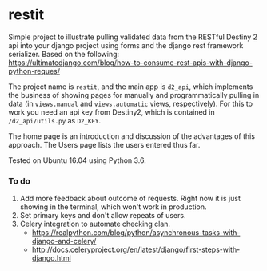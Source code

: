 # restit
Simple project to illustrate pulling validated data from the RESTful Destiny 2 api into your django project using forms and the django rest framework serializer. Based on the following:    
https://ultimatedjango.com/blog/how-to-consume-rest-apis-with-django-python-reques/

The project name is `restit`, and the main app is `d2_api`, which implements the business of showing pages for manually and programmatically pulling in data  (in `views.manual` and `views.automatic` views, respectively). For this to work you need an api key from Destiny2, which is contained in `/d2_api/utils.py` as `D2_KEY`.

The home page is an introduction and discussion of the advantages of this approach. The Users page lists the users entered thus far. 

Tested on Ubuntu 16.04 using Python 3.6.

### To do
1. Add more feedback about outcome of requests. Right now it is just showing in the terminal, which won't work in production.
2. Set primary keys and don't allow repeats of users.
3. Celery integration to automate checking clan.    
    - https://realpython.com/blog/python/asynchronous-tasks-with-django-and-celery/
    - http://docs.celeryproject.org/en/latest/django/first-steps-with-django.html
